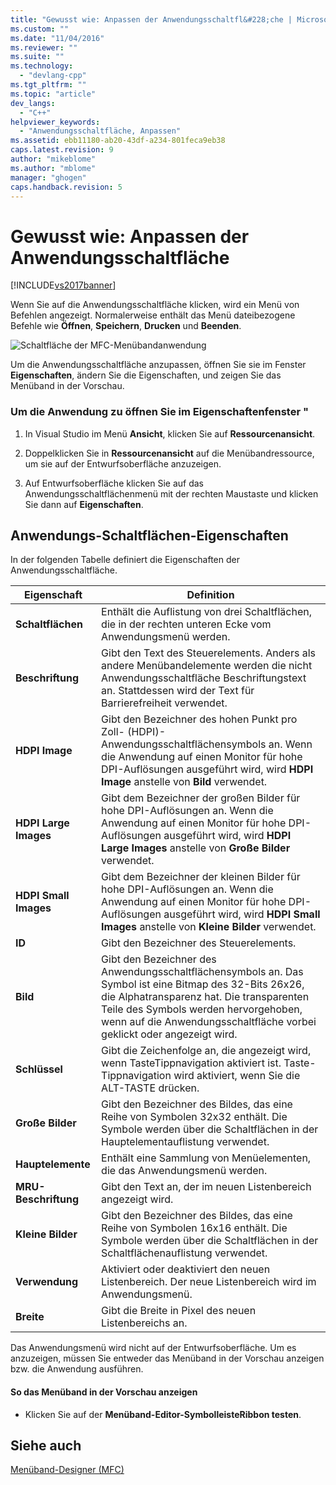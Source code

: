 ```yaml
---
title: "Gewusst wie: Anpassen der Anwendungsschaltfl&#228;che | Microsoft Docs"
ms.custom: ""
ms.date: "11/04/2016"
ms.reviewer: ""
ms.suite: ""
ms.technology: 
  - "devlang-cpp"
ms.tgt_pltfrm: ""
ms.topic: "article"
dev_langs: 
  - "C++"
helpviewer_keywords: 
  - "Anwendungsschaltfläche, Anpassen"
ms.assetid: ebb11180-ab20-43df-a234-801feca9eb38
caps.latest.revision: 9
author: "mikeblome"
ms.author: "mblome"
manager: "ghogen"
caps.handback.revision: 5
---
```

# Gewusst wie: Anpassen der Anwendungsschaltfl&#228;che
[!INCLUDE[vs2017banner](../assembler/inline/includes/vs2017banner.md)]

Wenn Sie auf die Anwendungsschaltfläche klicken, wird ein Menü von Befehlen angezeigt.  Normalerweise enthält das Menü dateibezogene Befehle wie **Öffnen**, **Speichern**, **Drucken** und **Beenden**.  
  
 ![Schaltfläche der MFC&#45;Menübandanwendung](../mfc/media/application_button.png "Application\_Button")  
  
 Um die Anwendungsschaltfläche anzupassen, öffnen Sie sie im Fenster **Eigenschaften**, ändern Sie die Eigenschaften, und zeigen Sie das Menüband in der Vorschau.  
  
### Um die Anwendung zu öffnen Sie im Eigenschaftenfenster "  
  
1.  In Visual Studio im Menü **Ansicht**, klicken Sie auf **Ressourcenansicht**.  
  
2.  Doppelklicken Sie in **Ressourcenansicht** auf die Menübandressource, um sie auf der Entwurfsoberfläche anzuzeigen.  
  
3.  Auf Entwurfsoberfläche klicken Sie auf das Anwendungsschaltflächenmenü mit der rechten Maustaste und klicken Sie dann auf **Eigenschaften**.  
  
## Anwendungs\-Schaltflächen\-Eigenschaften  
 In der folgenden Tabelle definiert die Eigenschaften der Anwendungsschaltfläche.  
  
|Eigenschaft|Definition|  
|-----------------|----------------|  
|**Schaltflächen**|Enthält die Auflistung von drei Schaltflächen, die in der rechten unteren Ecke vom Anwendungsmenü werden.|  
|**Beschriftung**|Gibt den Text des Steuerelements.  Anders als andere Menübandelemente werden die nicht Anwendungsschaltfläche Beschriftungstext an.  Stattdessen wird der Text für Barrierefreiheit verwendet.|  
|**HDPI Image**|Gibt den Bezeichner des hohen Punkt pro Zoll\- \(HDPI\)\- Anwendungsschaltflächensymbols an.  Wenn die Anwendung auf einen Monitor für hohe DPI\-Auflösungen ausgeführt wird, wird **HDPI Image** anstelle von **Bild** verwendet.|  
|**HDPI Large Images**|Gibt dem Bezeichner der großen Bilder für hohe DPI\-Auflösungen an.  Wenn die Anwendung auf einen Monitor für hohe DPI\-Auflösungen ausgeführt wird, wird **HDPI Large Images** anstelle von **Große Bilder** verwendet.|  
|**HDPI Small Images**|Gibt dem Bezeichner der kleinen Bilder für hohe DPI\-Auflösungen an.  Wenn die Anwendung auf einen Monitor für hohe DPI\-Auflösungen ausgeführt wird, wird **HDPI Small Images** anstelle von **Kleine Bilder** verwendet.|  
|**ID**|Gibt den Bezeichner des Steuerelements.|  
|**Bild**|Gibt den Bezeichner des Anwendungsschaltflächensymbols an.  Das Symbol ist eine Bitmap des 32\-Bits 26x26, die Alphatransparenz hat.  Die transparenten Teile des Symbols werden hervorgehoben, wenn auf die Anwendungsschaltfläche vorbei geklickt oder angezeigt wird.|  
|**Schlüssel**|Gibt die Zeichenfolge an, die angezeigt wird, wenn TasteTippnavigation aktiviert ist.  Taste\-Tippnavigation wird aktiviert, wenn Sie die ALT\-TASTE drücken.|  
|**Große Bilder**|Gibt den Bezeichner des Bildes, das eine Reihe von Symbolen 32x32 enthält.  Die Symbole werden über die Schaltflächen in der Hauptelementauflistung verwendet.|  
|**Hauptelemente**|Enthält eine Sammlung von Menüelementen, die das Anwendungsmenü werden.|  
|**MRU\-Beschriftung**|Gibt den Text an, der im neuen Listenbereich angezeigt wird.|  
|**Kleine Bilder**|Gibt den Bezeichner des Bildes, das eine Reihe von Symbolen 16x16 enthält.  Die Symbole werden über die Schaltflächen in der Schaltflächenauflistung verwendet.|  
|**Verwendung**|Aktiviert oder deaktiviert den neuen Listenbereich.  Der neue Listenbereich wird im Anwendungsmenü.|  
|**Breite**|Gibt die Breite in Pixel des neuen Listenbereichs an.|  
  
 Das Anwendungsmenü wird nicht auf der Entwurfsoberfläche.  Um es anzuzeigen, müssen Sie entweder das Menüband in der Vorschau anzeigen bzw. die Anwendung ausführen.  
  
#### So das Menüband in der Vorschau anzeigen  
  
-   Klicken Sie auf der **Menüband\-Editor\-SymbolleisteRibbon testen**.  
  
## Siehe auch  
 [Menüband\-Designer \(MFC\)](../mfc/ribbon-designer-mfc.md)